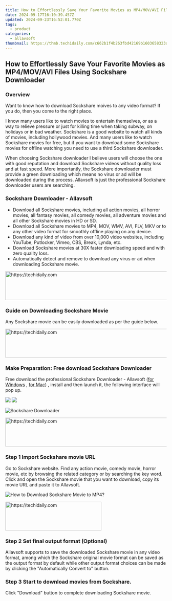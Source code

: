 ```yaml
---
title: How to Effortlessly Save Your Favorite Movies as MP4/MOV/AVI Files Using Sockshare Downloader
date: 2024-09-17T16:10:39.457Z
updated: 2024-09-23T16:52:01.770Z
tags:
  - product
categories:
  - allavsoft
thumbnail: https://thmb.techidaily.com/c662b1f4b263fbd42169b1603658323aeb42e56418d3c0947fc69d77bcb17f26.jpg
---
```


## How to Effortlessly Save Your Favorite Movies as MP4/MOV/AVI Files Using Sockshare Downloader

### Overview

Want to know how to download Sockshare moives to any video format? If you do, then you come to the right place.

I know many users like to watch movies to entertain themselves, or as a way to relieve pressure or just for killing time when taking subway, on holidays or in bad weather. Sockshare is a good website to watch all kinds of movies, including hollywood movies. And many users like to watch Sockshare movies for free, but if you want to download some Sockshare movies for offline watching you need to use a third Sockshare downloader.

When choosing Sockshare downloader I believe users will choose the one with good reputation and download Sockshare videos without quality loss and at fast speed. More importantly, the Sockshare downloader must provide a green downloading which means no virus or ad will be downloaded during the process. Allavsoft is just the professional Sockshare downloader users are searching.

### Sockshare Downloader - Allavsoft

* Download all Sockshare movies, including all action movies, all horror movies, all fantasy movies, all comedy movies, all adventure movies and all other Sockshare movies in HD or SD.
* Download all Sockshare movies to MP4, MOV, WMV, AVI, FLV, MKV or to any other video format for smoothly offline playing on any device.
* Download any kind of video from over 10,000 video websites, including YouTube, Putlocker, Vimeo, CBS, Break, Lynda, etc.
* Download Sockshare movies at 30X faster downloading speed and with zero quality loss.
* Automatically detect and remove to download any virus or ad when downloading Sockshare movie.

<!-- affiliate ads begin -->
<a href="https://aligracehair.sjv.io/c/5597632/1959778/19272" target="_top" id="1959778">
  <img src="//a.impactradius-go.com/display-ad/19272-1959778" border="0" alt="https://techidaily.com" width="728" height="90"/>
</a>
<img height="0" width="0" src="https://aligracehair.sjv.io/i/5597632/1959778/19272" style="position:absolute;visibility:hidden;" border="0" />
<!-- affiliate ads end -->

### Guide on Downloading Sockshare Movie

Any Sockshare movie can be easily downloaded as per the guide below.

<!-- affiliate ads begin -->
<a href="https://appsumo.8odi.net/c/5597632/2043855/7443" target="_top" id="2043855">
  <img src="//a.impactradius-go.com/display-ad/7443-2043855" border="0" alt="https://techidaily.com" width="728" height="90"/>
</a>
<img height="0" width="0" src="https://appsumo.8odi.net/i/5597632/2043855/7443" style="position:absolute;visibility:hidden;" border="0" />
<!-- affiliate ads end -->

### Make Preparation: Free download Sockshare Downloader

Free download the professional Sockshare Downloader - Allavsoft ([for Windows](https://tools.techidaily.com/allavsoft/products/) , [for Mac](https://tools.techidaily.com/allavsoft/products/)) , install and then launch it, the following interface will pop up.

[![](https://www.allavsoft.com/how-to/../images/how-to/free-download-win.jpg)](https://tools.techidaily.com/allavsoft/products/) [![](https://www.allavsoft.com/how-to/../images/how-to/free-download-mac.jpg)](https://tools.techidaily.com/allavsoft/products/)

![Sockshare Downloader](https://www.allavsoft.com/how-to/../images/allavsoft/screen-shot-600.jpg)

<!-- affiliate ads begin -->
<a href="https://ephamedtechinc.pxf.io/c/5597632/2137220/26400" target="_top" id="2137220">
  <img src="//a.impactradius-go.com/display-ad/26400-2137220" border="0" alt="https://techidaily.com" width="728" height="90"/>
</a>
<img height="0" width="0" src="https://ephamedtechinc.pxf.io/i/5597632/2137220/26400" style="position:absolute;visibility:hidden;" border="0" />
<!-- affiliate ads end -->

### Step 1 Import Sockshare movie URL

Go to Sockshare website. Find any action movie, comedy movie, horror movie, etc by browsing the related category or by searching the key word. Click and open the Sockshare movie that you want to download, copy its movie URL and paste it to Allavsoft.

![How to Download Sockshare Movie to MP4?](https://www.allavsoft.com/how-to/../images/how-to/download-rtmp-video/download-rtmp-video.jpg)

<!-- affiliate ads begin -->
<a href="https://aligracehair.sjv.io/c/5597632/1975836/19272" target="_top" id="1975836">
  <img src="//a.impactradius-go.com/display-ad/19272-1975836" border="0" alt="https://techidaily.com" width="300" height="90"/>
</a>
<img height="0" width="0" src="https://aligracehair.sjv.io/i/5597632/1975836/19272" style="position:absolute;visibility:hidden;" border="0" />
<!-- affiliate ads end -->

### Step 2 Set final output format (Optional)

Allavsoft supports to save the downloaded Sockshare movie in any video format, among which the Sockshare original movie format can be saved as the output format by default while other output format choices can be made by clicking the "Automatically Convert to" button.

### Step 3 Start to download movies from Sockshare.

Click "Download" button to complete downloading Sockshare movie.

<ins class="adsbygoogle"
     style="display:block"
     data-ad-format="autorelaxed"
     data-ad-client="ca-pub-7571918770474297"
     data-ad-slot="1223367746"></ins>

<ins class="adsbygoogle"
     style="display:block"
     data-ad-client="ca-pub-7571918770474297"
     data-ad-slot="8358498916"
     data-ad-format="auto"
     data-full-width-responsive="true"></ins>



